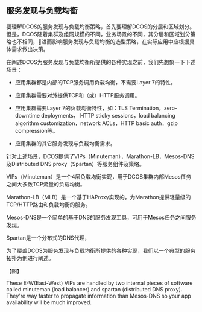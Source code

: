 ## 服务发现与负载均衡

要理解DCOS的服务发现与负载均衡策略，首先要理解DCOS的分层和区域划分。但是，DCOS随着集群及组网规模的不同，业务场景的不同，其分层和区域划分策略也不相同，进而影响服务发现与负载均衡的选型策略，在实际应用中应根据具体需求做出决策。

在阐述DCOS为服务发现与负载均衡所提供的各种实现之前，我们先想象一下下述场景：

* 应用集群都是内部的TCP服务调用负载均衡，不需要Layer 7的特性。

* 应用集群需要对外提供TCP和（或）HTTP服务调用。

* 应用集群需要Layer 7的负载均衡特性，如：TLS Termination，zero-downtime deployments， HTTP sticky sessions，load balancing algorithm customization，network ACLs，HTTP basic auth，gzip compression等。

* 应用集群的其它服务发现与负载均衡需求。


针对上述场景，DCOS提供了VIPs（Minuteman），Marathon-LB，Mesos-DNS及Distributed DNS proxy（Spartan）等服务组件及策略。

VIPs（Minuteman）是一个4层负载均衡实现，用于DCOS集群内部Mesos任务之间大多数TCP流量的负载均衡。

Marathon-LB（MLB）是一个基于HAProxy实现的，为Marathon提供轻量级的TCP\/HTTP路由和负载均衡的服务。

Mesos-DNS是一个简单的基于DNS的服务发现工具，可用于Mesos任务之间服务发现。

Spartan是一个分布式的DNS代理，

为了覆盖DCOS为服务发现与负载均衡所提供的各种实现，我们以一个典型的服务拓扑为例进行阐述。

【图】

These E-W\(East-West\) VIPs are handled by two internal pieces of software called minuteman \(load balancer\) and spartan \(distributed DNS proxy\). They're way faster to propagate information than Mesos-DNS so your app availability will be much improved.


